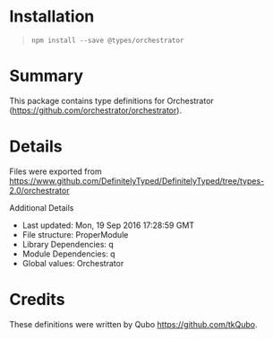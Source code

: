 # Installation
> `npm install --save @types/orchestrator`

# Summary
This package contains type definitions for Orchestrator (https://github.com/orchestrator/orchestrator).

# Details
Files were exported from https://www.github.com/DefinitelyTyped/DefinitelyTyped/tree/types-2.0/orchestrator

Additional Details
 * Last updated: Mon, 19 Sep 2016 17:28:59 GMT
 * File structure: ProperModule
 * Library Dependencies: q
 * Module Dependencies: q
 * Global values: Orchestrator

# Credits
These definitions were written by Qubo <https://github.com/tkQubo>.

